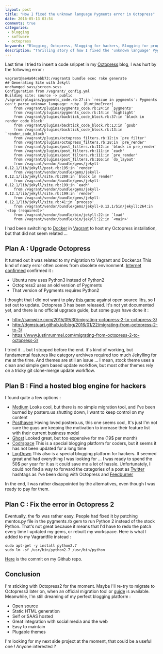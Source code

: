```yaml
---
layout: post
title: "How I fixed the unknown language Pygments error in Octopress"
date: 2016-05-13 03:54
comments: true
categories:
 - blogging
 - software
 - octopress
keywords: "Blogging, Octopress, Blogging for hackers, Blogging for programmers"
description: "Thrilling story of how I fixed the 'unknown language' Pygments error in my Octopress blog"
---
```

Last time I tried to insert a code snippet in my [Octopress](http://octopress.org/) blog, I was hurt by the following error :

```
vagrant@ae4a04cebb73:/vagrant$ bundle exec rake generate
## Generating Site with Jekyll
unchanged sass/screen.scss
Configuration from /vagrant/_config.yml
Building site: source -> public
/vagrant/plugins/pygments_code.rb:27:in `rescue in pygments': Pygments can't parse unknown language: ruby. (RuntimeError)
	from /vagrant/plugins/pygments_code.rb:24:in `pygments'
	from /vagrant/plugins/pygments_code.rb:14:in `highlight'
	from /vagrant/plugins/backtick_code_block.rb:37:in `block in render_code_block'
	from /vagrant/plugins/backtick_code_block.rb:13:in `gsub'
	from /vagrant/plugins/backtick_code_block.rb:13:in `render_code_block'
	from /vagrant/plugins/octopress_filters.rb:12:in `pre_filter'
	from /vagrant/plugins/octopress_filters.rb:28:in `pre_render'
	from /vagrant/plugins/post_filters.rb:112:in `block in pre_render'
	from /vagrant/plugins/post_filters.rb:111:in `each'
	from /vagrant/plugins/post_filters.rb:111:in `pre_render'
	from /vagrant/plugins/post_filters.rb:166:in `do_layout'
	from /vagrant/vendor/bundle/gems/jekyll-0.12.1/lib/jekyll/post.rb:195:in `render'
	from /vagrant/vendor/bundle/gems/jekyll-0.12.1/lib/jekyll/site.rb:200:in `block in render'
	from /vagrant/vendor/bundle/gems/jekyll-0.12.1/lib/jekyll/site.rb:199:in `each'
	from /vagrant/vendor/bundle/gems/jekyll-0.12.1/lib/jekyll/site.rb:199:in `render'
	from /vagrant/vendor/bundle/gems/jekyll-0.12.1/lib/jekyll/site.rb:41:in `process'
	from /vagrant/vendor/bundle/gems/jekyll-0.12.1/bin/jekyll:264:in `<top (required)>'
	from /vagrant/vendor/bundle/bin/jekyll:22:in `load'
	from /vagrant/vendor/bundle/bin/jekyll:22:in `<main>'

```

I had been switching to [Docker](https://www.docker.com/) in [Vagrant](https://www.vagrantup.com/) to host my Octopress installation, but that did not seem related ...

## Plan A : Upgrade Octopress

It turned out it was related to my migration to Vagrant and Docker.xs This kind of nasty error often comes from obsolete environment. [Internet confirmed](https://github.com/imathis/octopress/issues/1173) confirmed it :

* Ubuntu now uses Python3 instead of Python2
* Octopress2 uses an old version of Pygments
* That version of Pygments requires Python2

I thought that I did not want to play [this game](/ruby-thirdparties-best-practices/) against open source libs, so I set out to update. Octopress 3 has been released. It's not yet documented yet, and there is no official upgrade guide, but some guys have done it :

* http://samwize.com/2015/09/30/migrating-octopress-2-to-octopress-3/
* http://dgmstuart.github.io/blog/2016/01/22/migrating-from-octopress-2-to-3/
* https://www.justinrummel.com/migrating-from-octopress-2-to-octopress-3/

I tried it ... but I stopped before the end. It's kind of working, but fundamental features like category archives required too much Jekylling for me at the time. And themes are still an issue ... I mean, stock theme uses a clean and simple gem based update workflow, but most other themes rely on a tricky git clone-merge update workflow.

## Plan B : Find a hosted blog engine for hackers

I found quite a few options :

* [Medium](http://medium.com) Looks cool, but there is no simple migration tool, and I've been burned by postero.us shutting down, I want to keep control on my content
* [Posthaven](https://posthaven.com/) Having loved postero.us, this one seems cool, It's just I'm not sure the guys are keeping the motivation to increase their feature list with their current business model
* [Ghost](http://ghost.org) Looked great, but too expensive for me (19$ per month)
* [Codrspace](http://codrspace.com) This is a special blogging platform for coders, but it seems it has not been updated for a long time
* [LogDown](https://logdown.com/) This also is a special blogging platform for hackers. It seemed great and had everything I was looking for ... I was ready to spend the 50$ per year for it as it could save me a lot of hassle. Unfortunately, I could not find a way to forward the categories of a post as [Twitter](https://twitter.com/pbourgau) hashtags as I've been doing with Octopress and [Feedburner](https://feedburner.google.com)

In the end, I was rather disappointed by the alternatives, even though I was ready to pay for them.

## Plan C : Fix the error in Octopress 2

Eventually, the fix was rather easy. People had fixed it by patching mentos.py file in the pygments.rb gem to run Python 2 instead of the stock Python. That's not great because it means that I'd have to redo the patch every time I updated my gems, or rebuilt my workspace. Here is what I added to my Vagrantfile instead :

```
sudo apt-get -y install python2.7
sudo ln -sf /usr/bin/python2.7 /usr/bin/python
```
[Here](https://github.com/philou/philou.github.com/commit/ae14c511b682295ed7fdcb3b1a818926f803dd3a) is the commit on my Github repo.

## Conclusion

I'm sticking with Octopress2 for the moment. Maybe I'll re-try to migrate to Octopress3 later on, when an official migration tool or [guide](http://octopress.org/2015/01/15/octopress-3.0-is-coming/) is available. Meanwhile, I'm still dreaming of my perfect blogging platform :

* Open source
* Static HTML generation
* Self or SAAS hosted
* Great integration with social media and the web
* Easy to maintain
* Plugable themes

I'm looking for my next side project at the moment, that could be a useful one ! Anyone interested ?
